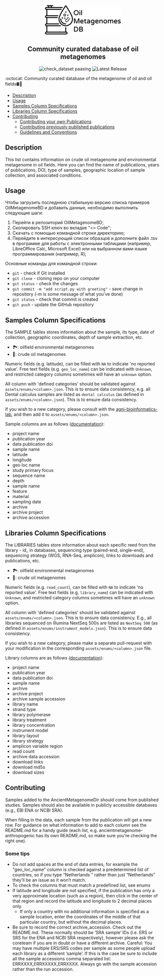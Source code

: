 <p align="center">
  <img src="image\git_img_top.png" width="250" height="100" />
</p>
<h2 align="center">Community curated database of oil metagenomes</h2>

<div align="center">
  
  ![check_dataset paasing](https://img.shields.io/badge/check__dataset-passing-brightgreen)
  ![Latest Release](https://img.shields.io/badge/Latest__Release-v0.1-orange)
  
</div>
 
:octocat: Community curated database of the metagenome of oil and oil fields🛢️🦠

+ [Description](https://github.com/agni-bioinformatics-lab/OilMetagenomesDB/blob/main/README.md#description)
+ [Usage](https://github.com/agni-bioinformatics-lab/OilMetagenomesDB/blob/main/README.md#usage)
+ [Samples Column Specifications](https://github.com/agni-bioinformatics-lab/OilMetagenomesDB/blob/main/README.md#samples-column-specifications)
+ [Libraries Column Specifications](https://github.com/agni-bioinformatics-lab/OilMetagenomesDB/blob/main/README.md#libraries-column-specifications)
+ [Contributing](https://github.com/agni-bioinformatics-lab/OilMetagenomesDB/blob/main/README.md#contributing)
  + [Contributing your own Publications](https://github.com/agni-bioinformatics-lab/OilMetagenomesDB/blob/main/README.md#contributing-your-own-publications)
  + [Contributing previously published publications](https://github.com/agni-bioinformatics-lab/OilMetagenomesDB/blob/main/README.md#contributing-previously-published-publications)
  + [Guidelines and Conventions](https://github.com/agni-bioinformatics-lab/OilMetagenomesDB/blob/main/README.md#guidelines-and-conventions)
  
## Description
This list contains information on crude oil metagenome and environmental metagenome in oil fields. Here you can find the name of publications, years of publications, DOI, type of samples, geographic location of sample collection, and associated conditions.

## Usage
Чтобы загрузить последнюю стабильную версию списка примеров OilMetagenomeBD и добавить данные, необходимо выполнить следующие шаги:
1. Перейти в репозиторий OilMetagenomeBD;
2. Скопировать SSH ключ во вкладке "<> Code";
3. Скачать с помощью командной строки директорию;
4. Перейдите в интересующий список образцов и дополните файл .tsv в программе для работы с электронными таблицами (например, LibreOffice Calc, Microsoft Excel) или на выбранном вами языке программирования (например, R);

Основные команды для командной строки:
* `git` - check if Git installed
* `git clone` <link> - cloning repo on your computer
* `git status` - check the changes
* `git commit -m "add script.py with greeting"` - save change in repository (-m is some message of what you’ve done)
* `git status` - check that commit is created 
* `git push` - update the GitHub repository
 
## Samples Column Specifications
The SAMPLE tables stores information about the sample, its type, date of collection, geographic coordinates, depth of sample extraction, etc.

- 🏞: oilfield environmental metagenomes
- 🦠: crude oil metagenomes

Numeric fields (e.g. latitude), can be filled with `NA` to indicate 'no
reported value'. Free text fields (e.g. `geo_loc_name`) can be indicated with
`Unknown`, and restricted category columns sometimes will have an `unknown`
option.

All column with 'defined categories' should be validated against
`assets/enums/<column>.json`. This is to ensure data consistency, e.g. all
Dental calculus samples are listed as `dental calculus` (as defined in
`assets/enums/<column>.json`). This is to ensure data consistency.

If you wish to a new category, please consult with the [agni-bioinformatics-lab](https://github.com/agni-bioinformatics-lab), and then add it to `assets/enums/<column>.json`.

Sample columns are as follows ([documentation](https://github.com/agni-bioinformatics-lab/OilMetagenomesDB/tree/main/documentation/samples)):
* project name
* publication year
* data publication doi
* sample name
* latitude
* longitude
* geo loc name
* study  primary focus
* sequence  name
* depth
* sample name
* feature
* material
* sampling date
* archive
* archive project
* archive accession

## Libraries Column Specifications
  The LIBRARIES tables store information about each specific reed from the library - id_ in databases, sequencing type (paired-end, single-end), sequencing strategy (WGS, RNA-Seq, amplicon), links to downloads and publications, etc.

- 🏞: oilfield environmental metagenomes
- 🦠: crude oil metagenomes

Numeric fields (e.g. `read_count`), can be filled with `NA` to indicate 'no
reported value'. Free text fields (e.g. `library_name`) can be indicated with
`Unknown`, and restricted category columns sometimes will have an `unknown`
option.

All column with 'defined categories' should be validated against
`assets/enums/<column>.json`. This is to ensure data consistency. E.g., all
libraries sequenced on Illumina NextSeq 500s are listed as `NextSeq 500` (as
defined in `assets/enums/instrument_models.json`). This is to ensure data
consistency.

If you wish to a new category, please make a separate pull-request with your
modification in the corresponding `assets/enums/<column>.json` file.

Library columns are as follows ([documentation](https://github.com/agni-bioinformatics-lab/OilMetagenomesDB/tree/main/documentation/libraries)):
* project name
* publication year
* data publication doi
* sample name
* archive
* archive project
* archive sample accession
* library name
* strand type
* library polymerase
* library treatment
* library concentration
* instrument model
* library layout
* library strategy
* amplicon variable region
* read count
* archive data accession
* download links
* download md5s
* download sizes

## Contributing
Samples added to the AncientMetagenomeDir should come from published studies. Samples should also be available in publicly accessible databases (e.g., EBI ENA or NCBI SRA).

When filling in the data, each sample from the publication will get a new row. For guidance on what information to add to each column see the README.md for a handy guide (each list, e.g. ancientmetagenome-anthropogenic has its own README.md, so make sure you’re checking the right one).

### Some tips
* Do not add spaces at the end of data entries, for example the "geo_loc_name" column is checked against a predetermined list of countries, so if you type “Netherlands ” rather than just “Netherlands” they’ll be an issue as it won’t match.
* To check the columns that must match a predefined list, see enums
* If latitude and longitude are not specified, if the publication has only a very approximate location (such as a region), then click in the center of that region and record the latitude and longitude to 2 decimal places only.
  * If only a country with no additional information is specified as a sample location, enter the coordinates of the middle of that particular country, but without the decimal places.
* Be sure to record the correct archive_accession. Check out the README.md. These normally should be ‘SRA sample’ IDs (i.e. ERS or SRS for the ENA and NCBI SRA respectively), however please ask the coreteam if you are in doubt or have a different archive. Careful: You may have multiple ERS/SRS codes per sample as some people upload each library as a different ‘sample’. If this is the case be sure to include all the sample accessions comma separated list: ERRXXXX,ERRXXXXX,ERRXXXX. Always go with the sample accession rather than the run accession.


